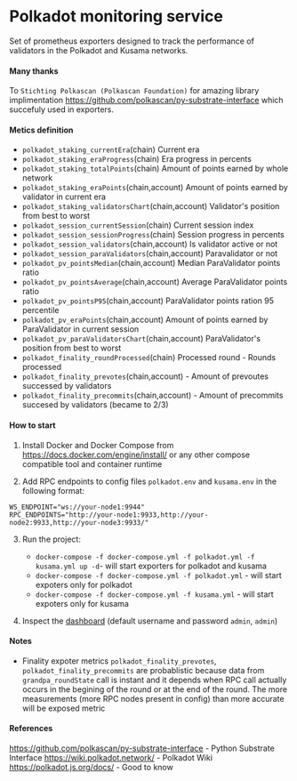 # Polkadot monitoring service
Set of prometheus exporters designed to track the performance of validators in the Polkadot and Kusama networks.


#### Many thanks
To `Stichting Polkascan (Polkascan Foundation)` for amazing library implimentation https://github.com/polkascan/py-substrate-interface which succefuly used in exporters.


#### Metics definition
* `polkadot_staking_currentEra`(chain) Current era
* `polkadot_staking_eraProgress`(chain) Era progress in percents
* `polkadot_staking_totalPoints`(chain) Amount of points earned by whole network
* `polkadot_staking_eraPoints`(chain,account) Amount of points earned by validator in current era
* `polkadot_staking_validatorsChart`(chain,account) Validator's position from best to worst
* `polkadot_session_currentSession`(chain) Current session index
* `polkadot_session_sessionProgress`(chain) Session progress in percents
* `polkadot_session_validators`(chain,account) Is validator active or not
* `polkadot_session_paraValidators`(chain,account) Paravalidator or not
* `polkadot_pv_pointsMedian`(chain,account) Median ParaValidator points ratio
* `polkadot_pv_pointsAverage`(chain,account) Average ParaValidator points ratio
* `polkadot_pv_pointsP95`(chain,account) ParaValidator points ration 95 percentile
* `polkadot_pv_eraPoints`(chain,account) Amount of points earned by ParaValidator in current session
* `polkadot_pv_paraValidatorsChart`(chain,account) ParaValidator's position from best to worst
* `polkadot_finality_roundProcessed`(chain) Processed round - Rounds processed
* `polkadot_finality_prevotes`(chain,account) - Amount of prevoutes successed by validators
* `polkadot_finality_precommits`(chain,account) - Amount of precommits succesed by validators (became to 2/3)


#### How to start

1. Install Docker and Docker Compose from https://docs.docker.com/engine/install/ or any other compose compatible tool and container runtime

2. Add RPC endpoints to config files `polkadot.env` and `kusama.env` in the following format:

```
WS_ENDPOINT="ws://your-node1:9944"
RPC_ENDPOINTS="http://your-node1:9933,http://your-node2:9933,http://your-node3:9933/"
```

3. Run the project:
    * `docker-compose -f docker-compose.yml -f polkadot.yml -f kusama.yml up -d`-  will start exporters for polkadot and kusama
    * `docker-compose -f docker-compose.yml -f polkadot.yml` - will start expoters only for polkadot
    * `docker-compose -f docker-compose.yml -f kusama.yml` - will start expoters only for kusama

4. Inspect the [dashboard](http://127.0.0.1:3000/d/fDrj0_EGz/p2p-org-polkadot-kusama-dashboard?orgId=1) (default username and password `admin`, `admin`)


#### Notes

* Finality expoter metrics `polkadot_finality_prevotes`, `polkadot_finality_precommits` are probablistic because data from `grandpa_roundState` call is instant and it depends when RPC call actually occurs in the begining of the round or at the end of the round. The more measurements (more RPC nodes present in config) than more accurate will be exposed metric


#### References
https://github.com/polkascan/py-substrate-interface - Python Substrate Interface
https://wiki.polkadot.network/ - Polkadot Wiki
https://polkadot.js.org/docs/ - Good to know
